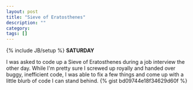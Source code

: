 ```yaml
---
layout: post
title: "Sieve of Eratosthenes"
description: ""
category:
tags: []
---
```

{% include JB/setup %}
**SATURDAY**  

I was asked to code up a Sieve of Eratosthenes during a job interview the other day. While I'm pretty sure I screwed up royally and handed over buggy, inefficient code, I was able to fix a few things and come up with a little blurb of code I can stand behind.
{% gist bd09744e18f34629d60f %}
